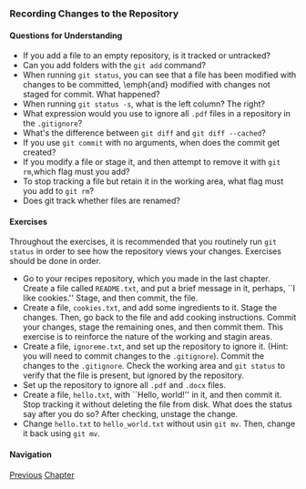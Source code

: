 ### Recording Changes to the Repository

#### Questions for Understanding
- If you add a file to an empty repository, is it tracked or
    untracked?
- Can you add folders with the `git add` command?
- When running `git status`, you can see that a file has been
    modified with changes to be committed, \emph{and} modified with
    changes not staged for commit. What happened?
- When running `git status -s`, what is the left column? The
    right?
- What expression would you use to ignore all `.pdf` files in a
    repository in the `.gitignore`?
- What's the difference between `git diff` and `git diff --cached`?
- If you use `git commit` with no arguments, when does the
    commit get created?
- If you modify a file or stage it, and then attempt to remove it
    with `git rm`,which flag must you add?
- To stop tracking a file but retain it in the working area, what
    flag must you add to `git rm`?
- Does git track whether files are renamed?

#### Exercises
 Throughout the exercises, it is recommended that you routinely run
`git status` in order to see how the repository views your changes.
Exercises should be done in order.
- Go to your recipes repository, which you made in the last chapter.
  Create a file called `README.txt`, and put a brief message in
  it, perhaps, ``I like cookies.'' Stage, and then commit, the file.
- Create a file, `cookies.txt`, and add some ingredients to it.
  Stage the changes.
  Then, go back to the file and add cooking instructions.
  Commit your changes, stage the remaining ones, and then commit them.
  This exercise is to reinforce the nature of the working and stagin
  areas.
- Create a file, `ignoreme.txt`, and set up the repository to
  ignore it.
  (Hint: you will need to commit changes to the `.gitignore`).
  Commit the changes to the `.gitignore`.
  Check the working area and `git status` to verify that the file
  is present, but ignored by the repository.
- Set up the repository to ignore all `.pdf` and `.docx`
  files.
- Create a file, `hello.txt`, with ``Hello, world!'' in it,
  and then commit it. Stop tracking it without deleting the file from
  disk.
  What does the status say after you do so?
  After checking, unstage the change.
- Change `hello.txt` to `hello_world.txt` without usin
  `git mv`.
  Then, change it back using `git mv`.

#### Navigation
[Previous][c2_1]
[Chapter][c2]

[c2_1]: <chapter_2_1.md>
[c2]: <chapter_2.md>
